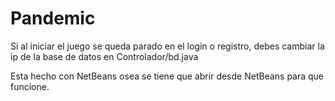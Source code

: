 # Pandemic
Si al iniciar el juego se queda parado en el login o registro, debes cambiar la ip de la base de datos en Controlador/bd.java

Esta hecho con NetBeans osea se tiene que abrir desde NetBeans para que funcione.
